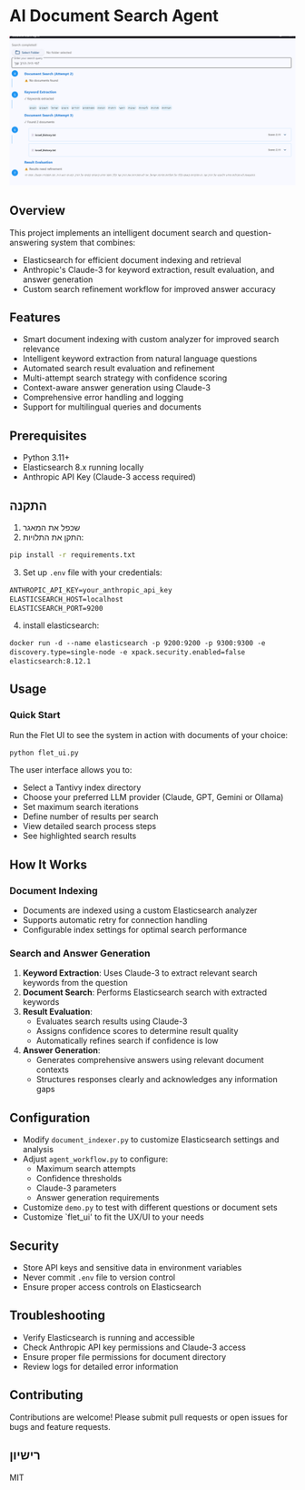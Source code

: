 # AI Document Search Agent

![alt text](image.png)

## Overview
This project implements an intelligent document search and question-answering system that combines:
- Elasticsearch for efficient document indexing and retrieval
- Anthropic's Claude-3 for keyword extraction, result evaluation, and answer generation
- Custom search refinement workflow for improved answer accuracy

## Features
- Smart document indexing with custom analyzer for improved search relevance
- Intelligent keyword extraction from natural language questions
- Automated search result evaluation and refinement
- Multi-attempt search strategy with confidence scoring
- Context-aware answer generation using Claude-3
- Comprehensive error handling and logging
- Support for multilingual queries and documents

## Prerequisites
- Python 3.11+
- Elasticsearch 8.x running locally
- Anthropic API Key (Claude-3 access required)

## התקנה
1. שכפל את המאגר
2. התקן את התלויות:
```bash
pip install -r requirements.txt
```

3. Set up `.env` file with your credentials:
```
ANTHROPIC_API_KEY=your_anthropic_api_key
ELASTICSEARCH_HOST=localhost
ELASTICSEARCH_PORT=9200
```

4. install elasticsearch:
```
docker run -d --name elasticsearch -p 9200:9200 -p 9300:9300 -e discovery.type=single-node -e xpack.security.enabled=false elasticsearch:8.12.1
```

## Usage
### Quick Start
Run the Flet UI to see the system in action with documents of your choice:
```bash
python flet_ui.py
```

The user interface allows you to:
- Select a Tantivy index directory
- Choose your preferred LLM provider (Claude, GPT, Gemini or Ollama)
- Set maximum search iterations
- Define number of results per search
- View detailed search process steps
- See highlighted search results

## How It Works

### Document Indexing
- Documents are indexed using a custom Elasticsearch analyzer
- Supports automatic retry for connection handling
- Configurable index settings for optimal search performance

### Search and Answer Generation
1. **Keyword Extraction**: Uses Claude-3 to extract relevant search keywords from the question
2. **Document Search**: Performs Elasticsearch search with extracted keywords
3. **Result Evaluation**: 
   - Evaluates search results using Claude-3
   - Assigns confidence scores to determine result quality
   - Automatically refines search if confidence is low
4. **Answer Generation**: 
   - Generates comprehensive answers using relevant document contexts
   - Structures responses clearly and acknowledges any information gaps

## Configuration
- Modify `document_indexer.py` to customize Elasticsearch settings and analysis
- Adjust `agent_workflow.py` to configure:
  - Maximum search attempts
  - Confidence thresholds
  - Claude-3 parameters
  - Answer generation requirements
- Customize `demo.py` to test with different questions or document sets
- Customize `flet_ui' to fit the UX/UI to your needs

## Security
- Store API keys and sensitive data in environment variables
- Never commit `.env` file to version control
- Ensure proper access controls on Elasticsearch

## Troubleshooting
- Verify Elasticsearch is running and accessible
- Check Anthropic API key permissions and Claude-3 access
- Ensure proper file permissions for document directory
- Review logs for detailed error information

## Contributing
Contributions are welcome! Please submit pull requests or open issues for bugs and feature requests.

## רישיון
MIT
